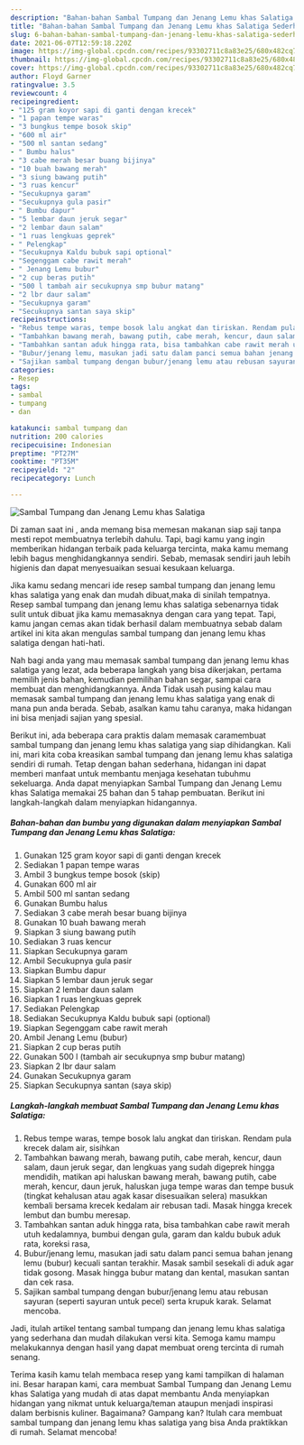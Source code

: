 ```yaml
---
description: "Bahan-bahan Sambal Tumpang dan Jenang Lemu khas Salatiga Sederhana dan Mudah Dibuat"
title: "Bahan-bahan Sambal Tumpang dan Jenang Lemu khas Salatiga Sederhana dan Mudah Dibuat"
slug: 6-bahan-bahan-sambal-tumpang-dan-jenang-lemu-khas-salatiga-sederhana-dan-mudah-dibuat
date: 2021-06-07T12:59:18.220Z
image: https://img-global.cpcdn.com/recipes/93302711c8a83e25/680x482cq70/sambal-tumpang-dan-jenang-lemu-khas-salatiga-foto-resep-utama.jpg
thumbnail: https://img-global.cpcdn.com/recipes/93302711c8a83e25/680x482cq70/sambal-tumpang-dan-jenang-lemu-khas-salatiga-foto-resep-utama.jpg
cover: https://img-global.cpcdn.com/recipes/93302711c8a83e25/680x482cq70/sambal-tumpang-dan-jenang-lemu-khas-salatiga-foto-resep-utama.jpg
author: Floyd Garner
ratingvalue: 3.5
reviewcount: 4
recipeingredient:
- "125 gram koyor sapi di ganti dengan krecek"
- "1 papan tempe waras"
- "3 bungkus tempe bosok skip"
- "600 ml air"
- "500 ml santan sedang"
- " Bumbu halus"
- "3 cabe merah besar buang bijinya"
- "10 buah bawang merah"
- "3 siung bawang putih"
- "3 ruas kencur"
- "Secukupnya garam"
- "Secukupnya gula pasir"
- " Bumbu dapur"
- "5 lembar daun jeruk segar"
- "2 lembar daun salam"
- "1 ruas lengkuas geprek"
- " Pelengkap"
- "Secukupnya Kaldu bubuk sapi optional"
- "Segenggam cabe rawit merah"
- " Jenang Lemu bubur"
- "2 cup beras putih"
- "500 l tambah air secukupnya smp bubur matang"
- "2 lbr daur salam"
- "Secukupnya garam"
- "Secukupnya santan saya skip"
recipeinstructions:
- "Rebus tempe waras, tempe bosok lalu angkat dan tiriskan. Rendam pula krecek dalam air, sisihkan"
- "Tambahkan bawang merah, bawang putih, cabe merah, kencur, daun salam, daun jeruk segar, dan lengkuas yang sudah digeprek hingga mendidih, matikan api haluskan bawang merah, bawang putih, cabe merah, kencur, daun jeruk, haluskan juga tempe waras dan tempe busuk (tingkat kehalusan atau agak kasar disesuaikan selera) masukkan kembali bersama krecek kedalam air rebusan tadi. Masak hingga krecek lembut dan bumbu meresap."
- "Tambahkan santan aduk hingga rata, bisa tambahkan cabe rawit merah utuh kedalamnya, bumbui dengan gula, garam dan kaldu bubuk aduk rata, koreksi rasa,"
- "Bubur/jenang lemu, masukan jadi satu dalam panci semua bahan jenang lemu (bubur) kecuali santan terakhir. Masak sambil sesekali di aduk agar tidak gosong. Masak hingga bubur matang dan kental, masukan santan dan cek rasa."
- "Sajikan sambal tumpang dengan bubur/jenang lemu atau rebusan sayuran (seperti sayuran untuk pecel) serta krupuk karak. Selamat mencoba."
categories:
- Resep
tags:
- sambal
- tumpang
- dan

katakunci: sambal tumpang dan 
nutrition: 200 calories
recipecuisine: Indonesian
preptime: "PT27M"
cooktime: "PT35M"
recipeyield: "2"
recipecategory: Lunch

---
```



![Sambal Tumpang dan Jenang Lemu khas Salatiga](https://img-global.cpcdn.com/recipes/93302711c8a83e25/680x482cq70/sambal-tumpang-dan-jenang-lemu-khas-salatiga-foto-resep-utama.jpg)

Di zaman  saat ini , anda memang bisa memesan makanan siap saji tanpa mesti repot membuatnya terlebih dahulu. Tapi, bagi kamu yang ingin memberikan hidangan terbaik pada keluarga tercinta, maka kamu memang lebih bagus menghidangkannya sendiri. Sebab, memasak sendiri jauh lebih higienis dan dapat menyesuaikan sesuai kesukaan keluarga.

Jika kamu sedang mencari ide resep sambal tumpang dan jenang lemu khas salatiga yang enak dan mudah dibuat,maka di sinilah tempatnya. Resep sambal tumpang dan jenang lemu khas salatiga  sebenarnya tidak sulit untuk dibuat jika kamu memasaknya dengan cara yang tepat. Tapi, kamu jangan cemas akan tidak berhasil dalam membuatnya 
sebab dalam artikel ini kita akan mengulas sambal tumpang dan jenang lemu khas salatiga dengan hati-hati.  



Nah bagi anda yang mau memasak sambal tumpang dan jenang lemu khas salatiga yang lezat, ada beberapa langkah yang bisa dikerjakan, pertama memilih jenis bahan, kemudian pemilihan bahan segar, sampai cara membuat dan menghidangkannya. Anda Tidak usah pusing kalau mau memasak sambal tumpang dan jenang lemu khas salatiga yang enak di mana pun anda berada. Sebab, asalkan kamu  tahu caranya, maka hidangan ini bisa menjadi sajian yang spesial.

Berikut ini, ada beberapa cara praktis  dalam memasak caramembuat sambal tumpang dan jenang lemu khas salatiga yang siap dihidangkan. Kali ini, mari kita coba kreasikan sambal tumpang dan jenang lemu khas salatiga sendiri di rumah. Tetap dengan bahan sederhana, hidangan ini dapat memberi manfaat untuk membantu menjaga kesehatan tubuhmu sekeluarga. Anda dapat menyiapkan Sambal Tumpang dan Jenang Lemu khas Salatiga memakai 25 bahan dan 5 tahap pembuatan. Berikut ini langkah-langkah dalam menyiapkan hidangannya.

<!--inarticleads1-->

##### Bahan-bahan dan bumbu yang digunakan dalam menyiapkan Sambal Tumpang dan Jenang Lemu khas Salatiga:

1. Gunakan 125 gram koyor sapi di ganti dengan krecek
1. Sediakan 1 papan tempe waras
1. Ambil 3 bungkus tempe bosok (skip)
1. Gunakan 600 ml air
1. Ambil 500 ml santan sedang
1. Gunakan  Bumbu halus
1. Sediakan 3 cabe merah besar buang bijinya
1. Gunakan 10 buah bawang merah
1. Siapkan 3 siung bawang putih
1. Sediakan 3 ruas kencur
1. Siapkan Secukupnya garam
1. Ambil Secukupnya gula pasir
1. Siapkan  Bumbu dapur
1. Siapkan 5 lembar daun jeruk segar
1. Siapkan 2 lembar daun salam
1. Siapkan 1 ruas lengkuas geprek
1. Sediakan  Pelengkap
1. Sediakan Secukupnya Kaldu bubuk sapi (optional)
1. Siapkan Segenggam cabe rawit merah
1. Ambil  Jenang Lemu (bubur)
1. Siapkan 2 cup beras putih
1. Gunakan 500 l (tambah air secukupnya smp bubur matang)
1. Siapkan 2 lbr daur salam
1. Gunakan Secukupnya garam
1. Siapkan Secukupnya santan (saya skip)




<!--inarticleads2-->

##### Langkah-langkah membuat Sambal Tumpang dan Jenang Lemu khas Salatiga:

1. Rebus tempe waras, tempe bosok lalu angkat dan tiriskan. Rendam pula krecek dalam air, sisihkan
1. Tambahkan bawang merah, bawang putih, cabe merah, kencur, daun salam, daun jeruk segar, dan lengkuas yang sudah digeprek hingga mendidih, matikan api haluskan bawang merah, bawang putih, cabe merah, kencur, daun jeruk, haluskan juga tempe waras dan tempe busuk (tingkat kehalusan atau agak kasar disesuaikan selera) masukkan kembali bersama krecek kedalam air rebusan tadi. Masak hingga krecek lembut dan bumbu meresap.
1. Tambahkan santan aduk hingga rata, bisa tambahkan cabe rawit merah utuh kedalamnya, bumbui dengan gula, garam dan kaldu bubuk aduk rata, koreksi rasa,
1. Bubur/jenang lemu, masukan jadi satu dalam panci semua bahan jenang lemu (bubur) kecuali santan terakhir. Masak sambil sesekali di aduk agar tidak gosong. Masak hingga bubur matang dan kental, masukan santan dan cek rasa.
1. Sajikan sambal tumpang dengan bubur/jenang lemu atau rebusan sayuran (seperti sayuran untuk pecel) serta krupuk karak. Selamat mencoba.




Jadi, itulah artikel tentang  sambal tumpang dan jenang lemu khas salatiga  yang sederhana dan mudah dilakukan versi kita. Semoga kamu mampu melakukannya dengan hasil yang dapat membuat oreng tercinta di rumah senang. 

Terima kasih kamu telah membaca resep yang kami tampilkan di halaman ini. Besar harapan kami, cara membuat  Sambal Tumpang dan Jenang Lemu khas Salatiga yang mudah di atas dapat membantu Anda menyiapkan hidangan yang nikmat untuk keluarga/teman ataupun menjadi inspirasi dalam berbisnis kuliner. Bagaimana? Gampang kan? Itulah cara membuat sambal tumpang dan jenang lemu khas salatiga yang bisa Anda praktikkan di rumah. Selamat mencoba!

